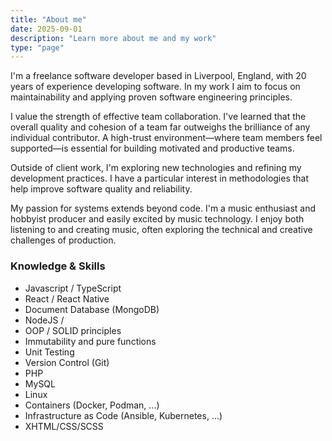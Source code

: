 ```yaml
---
title: "About me"
date: 2025-09-01
description: "Learn more about me and my work"
type: "page"
---
```


I'm a freelance software developer based in Liverpool, England, with 20 years of experience developing software. In my work I aim to focus on maintainability and applying proven software engineering principles.

I value the strength of effective team collaboration. I've learned that the overall quality and cohesion of a team far outweighs the brilliance of any individual contributor. A high-trust environment—where team members feel supported—is essential for building motivated and productive teams.

Outside of client work, I'm exploring new technologies and refining my development practices. I have a particular interest in methodologies that help improve software quality and reliability.

My passion for systems extends beyond code. I'm a music enthusiast and hobbyist producer and easily excited by music technology. I enjoy both listening to and creating music, often exploring the technical and creative challenges of production.


### Knowledge & Skills

- Javascript / TypeScript
- React / React Native
- Document Database (MongoDB)
- NodeJS /
- OOP / SOLID principles
- Immutability and pure functions
- Unit Testing
- Version Control (Git)
- PHP
- MySQL
- Linux
- Containers (Docker, Podman, ...)
- Infrastructure as Code (Ansible, Kubernetes, ...)
- XHTML/CSS/SCSS